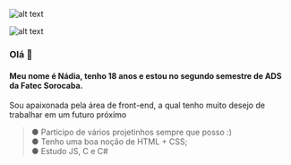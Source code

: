 ![alt text](https://1.bp.blogspot.com/-YNQ3AWA44wU/X6BAeApzFWI/AAAAAAAAAxs/O1_DDapTZ9YZPGxvyZLNuLSwzbWm_zl4ACLcBGAsYHQ/s700/CapaGithubteste1.png)  
  
![alt text](https://1.bp.blogspot.com/-bADy-s4ezuo/X6BHOF5OyOI/AAAAAAAAAyE/xeEgO7p9ZpU6TUyCnQhTcUKfVn7Was3GACLcBGAsYHQ/s217/hello%2Bworld.png)
### Olá 🌸
#### Meu nome é Nádia, tenho 18 anos e estou no segundo semestre de ADS da Fatec Sorocaba.  
 Sou apaixonada pela área de front-end, a qual tenho muito desejo de trabalhar em um futuro próximo  
   > ● Participo de vários projetinhos sempre que posso :)  
   > ● Tenho uma boa noção de HTML + CSS;  
   > ● Estudo JS, C e C#  
   


<!--
**NadyCarboni/NadyCarboni** is a ✨ _special_ ✨ repository because its `README.md` (this file) appears on your GitHub profile.

Here are some ideas to get you started:

- 🔭 I’m currently working on ...
- 🌱 I’m currently learning ...
- 👯 I’m looking to collaborate on ...
- 🤔 I’m looking for help with ...
- 💬 Ask me about ...
- 📫 How to reach me: ...
- 😄 Pronouns: ...
- ⚡ Fun fact: ...
-->
